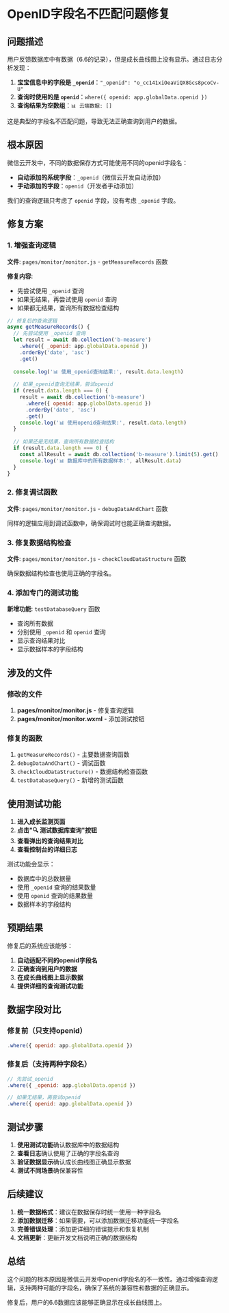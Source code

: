 # OpenID字段名不匹配问题修复

## 问题描述

用户反馈数据库中有数据（6.6的记录），但是成长曲线图上没有显示。通过日志分析发现：

1. **宝宝信息中的字段是 `_openid`**：`"_openid": "o_cc141xiOeaViQX8Gcs8pcoCv-U"`
2. **查询时使用的是 `openid`**：`where({ openid: app.globalData.openid })`
3. **查询结果为空数组**：`📊 云端数据: []`

这是典型的字段名不匹配问题，导致无法正确查询到用户的数据。

## 根本原因

微信云开发中，不同的数据保存方式可能使用不同的openid字段名：

- **自动添加的系统字段**：`_openid`（微信云开发自动添加）
- **手动添加的字段**：`openid`（开发者手动添加）

我们的查询逻辑只考虑了 `openid` 字段，没有考虑 `_openid` 字段。

## 修复方案

### 1. 增强查询逻辑

**文件**: `pages/monitor/monitor.js` - `getMeasureRecords` 函数

**修复内容**:
- 先尝试使用 `_openid` 查询
- 如果无结果，再尝试使用 `openid` 查询
- 如果都无结果，查询所有数据检查结构

```javascript
// 修复后的查询逻辑
async getMeasureRecords() {
  // 先尝试使用 _openid 查询
  let result = await db.collection('b-measure')
    .where({ _openid: app.globalData.openid })
    .orderBy('date', 'asc')
    .get()
  
  console.log('📊 使用_openid查询结果:', result.data.length)
  
  // 如果_openid查询无结果，尝试openid
  if (result.data.length === 0) {
    result = await db.collection('b-measure')
      .where({ openid: app.globalData.openid })
      .orderBy('date', 'asc')
      .get()
    console.log('📊 使用openid查询结果:', result.data.length)
  }
  
  // 如果还是无结果，查询所有数据检查结构
  if (result.data.length === 0) {
    const allResult = await db.collection('b-measure').limit(5).get()
    console.log('📊 数据库中的所有数据样本:', allResult.data)
  }
}
```

### 2. 修复调试函数

**文件**: `pages/monitor/monitor.js` - `debugDataAndChart` 函数

同样的逻辑应用到调试函数中，确保调试时也能正确查询数据。

### 3. 修复数据结构检查

**文件**: `pages/monitor/monitor.js` - `checkCloudDataStructure` 函数

确保数据结构检查也使用正确的字段名。

### 4. 添加专门的测试功能

**新增功能**: `testDatabaseQuery` 函数

- 查询所有数据
- 分别使用 `_openid` 和 `openid` 查询
- 显示查询结果对比
- 显示数据样本的字段结构

## 涉及的文件

### 修改的文件
1. **pages/monitor/monitor.js** - 修复查询逻辑
2. **pages/monitor/monitor.wxml** - 添加测试按钮

### 修复的函数
1. `getMeasureRecords()` - 主要数据查询函数
2. `debugDataAndChart()` - 调试函数
3. `checkCloudDataStructure()` - 数据结构检查函数
4. `testDatabaseQuery()` - 新增的测试函数

## 使用测试功能

1. **进入成长监测页面**
2. **点击"🔍 测试数据库查询"按钮**
3. **查看弹出的查询结果对比**
4. **查看控制台的详细日志**

测试功能会显示：
- 数据库中的总数据量
- 使用 `_openid` 查询的结果数量
- 使用 `openid` 查询的结果数量
- 数据样本的字段结构

## 预期结果

修复后的系统应该能够：

1. **自动适配不同的openid字段名**
2. **正确查询到用户的数据**
3. **在成长曲线图上显示数据**
4. **提供详细的查询测试功能**

## 数据字段对比

### 修复前（只支持openid）
```javascript
.where({ openid: app.globalData.openid })
```

### 修复后（支持两种字段名）
```javascript
// 先尝试_openid
.where({ _openid: app.globalData.openid })

// 如果无结果，再尝试openid
.where({ openid: app.globalData.openid })
```

## 测试步骤

1. **使用测试功能**确认数据库中的数据结构
2. **查看日志**确认使用了正确的字段名查询
3. **验证数据显示**确认成长曲线图正确显示数据
4. **测试不同场景**确保兼容性

## 后续建议

1. **统一数据格式**：建议在数据保存时统一使用一种字段名
2. **添加数据迁移**：如果需要，可以添加数据迁移功能统一字段名
3. **完善错误处理**：添加更详细的错误提示和恢复机制
4. **文档更新**：更新开发文档说明正确的数据结构

## 总结

这个问题的根本原因是微信云开发中openid字段名的不一致性。通过增强查询逻辑，支持两种可能的字段名，确保了系统的兼容性和数据的正确显示。

修复后，用户的6.6数据应该能够正确显示在成长曲线图上。 